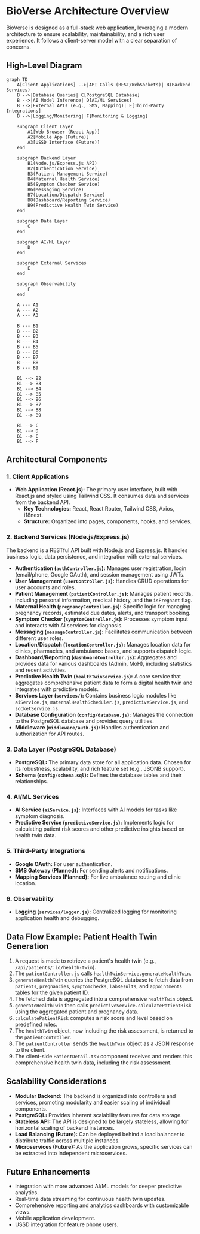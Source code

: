 # BioVerse Architecture Overview

BioVerse is designed as a full-stack web application, leveraging a modern architecture to ensure scalability, maintainability, and a rich user experience. It follows a client-server model with a clear separation of concerns.

## High-Level Diagram

```mermaid
graph TD
    A[Client Applications] -->|API Calls (REST/WebSockets)| B(Backend Services)
    B -->|Database Queries| C[PostgreSQL Database]
    B -->|AI Model Inference| D[AI/ML Services]
    B -->|External APIs (e.g., SMS, Mapping)| E[Third-Party Integrations]
    B -->|Logging/Monitoring| F[Monitoring & Logging]

    subgraph Client Layer
        A1[Web Browser (React App)]
        A2[Mobile App (Future)]
        A3[USSD Interface (Future)]
    end

    subgraph Backend Layer
        B1(Node.js/Express.js API)
        B2(Authentication Service)
        B3(Patient Management Service)
        B4(Maternal Health Service)
        B5(Symptom Checker Service)
        B6(Messaging Service)
        B7(Location/Dispatch Service)
        B8(Dashboard/Reporting Service)
        B9(Predictive Health Twin Service)
    end

    subgraph Data Layer
        C
    end

    subgraph AI/ML Layer
        D
    end

    subgraph External Services
        E
    end

    subgraph Observability
        F
    end

    A --- A1
    A --- A2
    A --- A3

    B --- B1
    B --- B2
    B --- B3
    B --- B4
    B --- B5
    B --- B6
    B --- B7
    B --- B8
    B --- B9

    B1 --> B2
    B1 --> B3
    B1 --> B4
    B1 --> B5
    B1 --> B6
    B1 --> B7
    B1 --> B8
    B1 --> B9

    B1 --> C
    B1 --> D
    B1 --> E
    B1 --> F
```

## Architectural Components

### 1. Client Applications

*   **Web Application (React.js):** The primary user interface, built with React.js and styled using Tailwind CSS. It consumes data and services from the backend API.
    *   **Key Technologies:** React, React Router, Tailwind CSS, Axios, i18next.
    *   **Structure:** Organized into pages, components, hooks, and services.

### 2. Backend Services (Node.js/Express.js)

The backend is a RESTful API built with Node.js and Express.js. It handles business logic, data persistence, and integration with external services.

*   **Authentication (`authController.js`):** Manages user registration, login (email/phone, Google OAuth), and session management using JWTs.
*   **User Management (`userController.js`):** Handles CRUD operations for user accounts and roles.
*   **Patient Management (`patientController.js`):** Manages patient records, including personal information, medical history, and the `isPregnant` flag.
*   **Maternal Health (`pregnancyController.js`):** Specific logic for managing pregnancy records, estimated due dates, alerts, and transport booking.
*   **Symptom Checker (`symptomController.js`):** Processes symptom input and interacts with AI services for diagnosis.
*   **Messaging (`messageController.js`):** Facilitates communication between different user roles.
*   **Location/Dispatch (`locationController.js`):** Manages location data for clinics, pharmacies, and ambulance bases, and supports dispatch logic.
*   **Dashboard/Reporting (`dashboardController.js`):** Aggregates and provides data for various dashboards (Admin, MoH), including statistics and recent activities.
*   **Predictive Health Twin (`healthTwinService.js`):** A core service that aggregates comprehensive patient data to form a digital health twin and integrates with predictive models.
*   **Services Layer (`services/`):** Contains business logic modules like `aiService.js`, `maternalHealthScheduler.js`, `predictiveService.js`, and `socketService.js`.
*   **Database Configuration (`config/database.js`):** Manages the connection to the PostgreSQL database and provides query utilities.
*   **Middleware (`middleware/auth.js`):** Handles authentication and authorization for API routes.

### 3. Data Layer (PostgreSQL Database)

*   **PostgreSQL:** The primary data store for all application data. Chosen for its robustness, scalability, and rich feature set (e.g., JSONB support).
*   **Schema (`config/schema.sql`):** Defines the database tables and their relationships.

### 4. AI/ML Services

*   **AI Service (`aiService.js`):** Interfaces with AI models for tasks like symptom diagnosis.
*   **Predictive Service (`predictiveService.js`):** Implements logic for calculating patient risk scores and other predictive insights based on health twin data.

### 5. Third-Party Integrations

*   **Google OAuth:** For user authentication.
*   **SMS Gateway (Planned):** For sending alerts and notifications.
*   **Mapping Services (Planned):** For live ambulance routing and clinic location.

### 6. Observability

*   **Logging (`services/logger.js`):** Centralized logging for monitoring application health and debugging.

## Data Flow Example: Patient Health Twin Generation

1.  A request is made to retrieve a patient's health twin (e.g., `/api/patients/:id/health-twin`).
2.  The `patientController.js` calls `healthTwinService.generateHealthTwin`.
3.  `generateHealthTwin` queries the PostgreSQL database to fetch data from `patients`, `pregnancies`, `symptomChecks`, `labResults`, and `appointments` tables for the given patient ID.
4.  The fetched data is aggregated into a comprehensive `healthTwin` object.
5.  `generateHealthTwin` then calls `predictiveService.calculatePatientRisk` using the aggregated patient and pregnancy data.
6.  `calculatePatientRisk` computes a risk score and level based on predefined rules.
7.  The `healthTwin` object, now including the risk assessment, is returned to the `patientController`.
8.  The `patientController` sends the `healthTwin` object as a JSON response to the client.
9.  The client-side `PatientDetail.tsx` component receives and renders this comprehensive health twin data, including the risk assessment.

## Scalability Considerations

*   **Modular Backend:** The backend is organized into controllers and services, promoting modularity and easier scaling of individual components.
*   **PostgreSQL:** Provides inherent scalability features for data storage.
*   **Stateless API:** The API is designed to be largely stateless, allowing for horizontal scaling of backend instances.
*   **Load Balancing (Future):** Can be deployed behind a load balancer to distribute traffic across multiple instances.
*   **Microservices (Future):** As the application grows, specific services can be extracted into independent microservices.

## Future Enhancements

*   Integration with more advanced AI/ML models for deeper predictive analytics.
*   Real-time data streaming for continuous health twin updates.
*   Comprehensive reporting and analytics dashboards with customizable views.
*   Mobile application development.
*   USSD integration for feature phone users.
